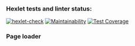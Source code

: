 ### Hexlet tests and linter status:
[![hexlet-check](https://github.com/NairiGy/backend-project-4/actions/workflows/hexlet-check.yml/badge.svg)](https://github.com/NairiGy/backend-project-4/actions/workflows/hexlet-check.yml)
[![Maintainability](https://api.codeclimate.com/v1/badges/afe6bc2e3700e501a295/maintainability)](https://codeclimate.com/github/NairiGy/backend-project-4/maintainability)
[![Test Coverage](https://api.codeclimate.com/v1/badges/afe6bc2e3700e501a295/test_coverage)](https://codeclimate.com/github/NairiGy/backend-project-4/test_coverage)

### Page loader